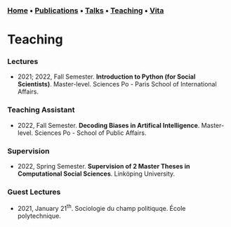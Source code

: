 ### [Home](index.md) • [Publications](publications.md) • [Talks](talks.md) • [Teaching](teaching.md) • [Vita](cv.md)


# Teaching


### Lectures


- 2021; 2022, Fall Semester. **Introduction to Python (for Social Scientists)**. Master-level. Sciences Po - Paris School of International Affairs. 


### Teaching Assistant


- 2022, Fall Semester. **Decoding Biases in Artifical Intelligence**. Master-level. Sciences Po - School of Public Affairs.


### Supervision


- 2022, Spring Semester. **Supervision of 2 Master Theses in Computational Social Sciences**. Linköping University.


### Guest Lectures

- 2021, January 21<sup>th</sup>. Sociologie du champ politiquqe. École polytechnique.
